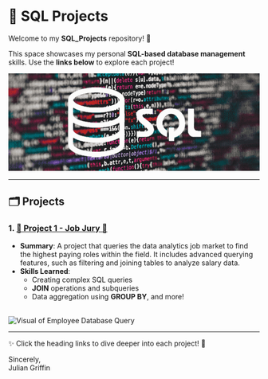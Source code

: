 # 💾 SQL Projects  

Welcome to my **SQL_Projects** repository! 🌟  

This space showcases my personal **SQL-based database management** skills. Use the **links below** to explore each project!  

<img src="./Media/SQL_Pic.png" alt="SQL Projects Banner" width="700"/>

---

## 🗂️ Projects  

### 1. [**💼 Project 1 - Job Jury 💼**](./Project%201%20-%20Job%20Jury)
- **Summary**: A project that queries the data analytics job market to find the highest paying roles within the field. It includes advanced querying features, such as filtering and joining tables to analyze salary data.  
- **Skills Learned**: 
  - Creating complex SQL queries
  - **JOIN** operations and subqueries
  - Data aggregation using **GROUP BY**, and more!  

<br>

<img src="./Media/ED1.gif" alt="Visual of Employee Database Query" width="75%" />


---

✨ Click the heading links to dive deeper into each project! 🚀  

Sincerely,  
Julian Griffin 
